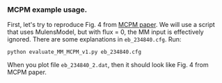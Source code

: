 ### MCPM example usage.

First, let's try to reproduce Fig. 4 from [MCPM paper](https://ui.adsabs.harvard.edu/abs/2019A%26A...627A..54P/abstract). We will use a script that uses MulensModel, but with flux = 0, the MM input is effectively ignored. There are some explanations in `eb_234840.cfg`. Run:

```
python evaluate_MM_MCPM_v1.py eb_234840.cfg
```

When you plot file `eb_234840_2.dat`, then it should look like Fig. 4 from MCPM paper.


